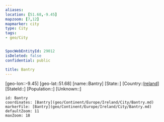 ```yaml
---
aliases: 
location: [51.68,-9.45]
mapzoom: [7,12] 
mapmarker: city 
type: City
tags:
- geo/City


SpocWebEntityId: 29012
isDeleted: false
confidential: public

title: Bantry
---
```

[geo-lon::-9.45]
[geo-lat::51.68]
[name::Bantry]
[State::]
[Country::[Ireland](geo/Continent/Europe/Ireland.md)]
[StateId::]
[Population::]
[Unknown::]


```leaflet
id: Bantry
coordinates: [Bantry](geo/Continent/Europe/Ireland/City/Bantry.md)
markerFile: [Bantry](geo/Continent/Europe/Ireland/City/Bantry.md)
defaultZoom: 11 
maxZoom: 18
```


